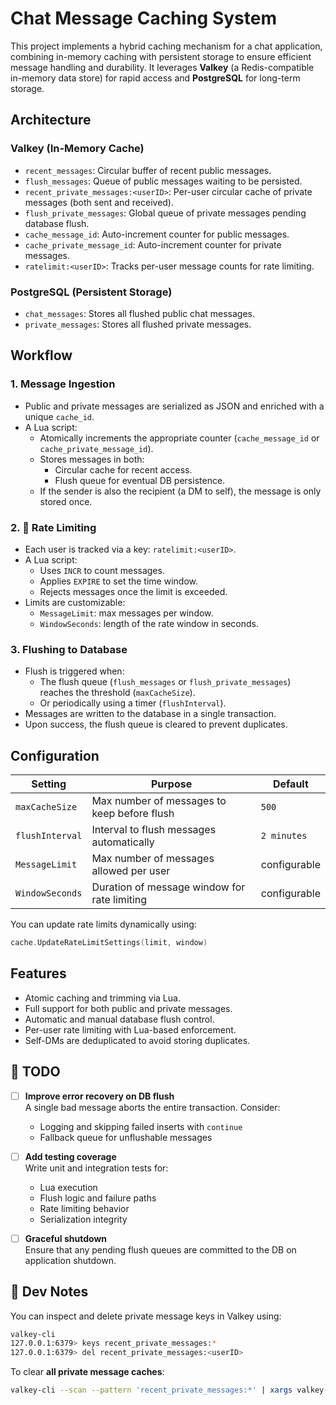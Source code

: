 # Chat Message Caching System

This project implements a hybrid caching mechanism for a chat application, combining in-memory caching with persistent storage to ensure efficient message handling and durability. It leverages **Valkey** (a Redis-compatible in-memory data store) for rapid access and **PostgreSQL** for long-term storage.


## Architecture

### Valkey (In-Memory Cache)

- `recent_messages`: Circular buffer of recent public messages.
- `flush_messages`: Queue of public messages waiting to be persisted.
- `recent_private_messages:<userID>`: Per-user circular cache of private messages (both sent and received).
- `flush_private_messages`: Global queue of private messages pending database flush.
- `cache_message_id`: Auto-increment counter for public messages.
- `cache_private_message_id`: Auto-increment counter for private messages.
- `ratelimit:<userID>`: Tracks per-user message counts for rate limiting.


### PostgreSQL (Persistent Storage)

- `chat_messages`: Stores all flushed public chat messages.
- `private_messages`: Stores all flushed private messages.


## Workflow

### 1. Message Ingestion

- Public and private messages are serialized as JSON and enriched with a unique `cache_id`.
- A Lua script:
  - Atomically increments the appropriate counter (`cache_message_id` or `cache_private_message_id`).
  - Stores messages in both:
    - Circular cache for recent access.
    - Flush queue for eventual DB persistence.
  - If the sender is also the recipient (a DM to self), the message is only stored once.


### 2. 🚦 Rate Limiting

- Each user is tracked via a key: `ratelimit:<userID>`.
- A Lua script:
  - Uses `INCR` to count messages.
  - Applies `EXPIRE` to set the time window.
  - Rejects messages once the limit is exceeded.
- Limits are customizable:
  - `MessageLimit`: max messages per window.
  - `WindowSeconds`: length of the rate window in seconds.


### 3. Flushing to Database

- Flush is triggered when:
  - The flush queue (`flush_messages` or `flush_private_messages`) reaches the threshold (`maxCacheSize`).
  - Or periodically using a timer (`flushInterval`).
- Messages are written to the database in a single transaction.
- Upon success, the flush queue is cleared to prevent duplicates.


## Configuration

| Setting           | Purpose                                         | Default        |
|------------------|--------------------------------------------------|----------------|
| `maxCacheSize`   | Max number of messages to keep before flush     | `500`          |
| `flushInterval`  | Interval to flush messages automatically        | `2 minutes`    |
| `MessageLimit`   | Max number of messages allowed per user         | configurable   |
| `WindowSeconds`  | Duration of message window for rate limiting    | configurable   |

You can update rate limits dynamically using:

```go
cache.UpdateRateLimitSettings(limit, window)
```


## Features

- Atomic caching and trimming via Lua.
- Full support for both public and private messages.
- Automatic and manual database flush control.
- Per-user rate limiting with Lua-based enforcement.
- Self-DMs are deduplicated to avoid storing duplicates.


## 📝 TODO

- [ ] **Improve error recovery on DB flush**  
  A single bad message aborts the entire transaction. Consider:
  - Logging and skipping failed inserts with `continue`
  - Fallback queue for unflushable messages

- [ ] **Add testing coverage**  
  Write unit and integration tests for:
  - Lua execution
  - Flush logic and failure paths
  - Rate limiting behavior
  - Serialization integrity

- [ ] **Graceful shutdown**  
  Ensure that any pending flush queues are committed to the DB on application shutdown.


## 🧪 Dev Notes

You can inspect and delete private message keys in Valkey using:

```bash
valkey-cli
127.0.0.1:6379> keys recent_private_messages:*
127.0.0.1:6379> del recent_private_messages:<userID>
```

To clear **all private message caches**:

```bash
valkey-cli --scan --pattern 'recent_private_messages:*' | xargs valkey-cli del
```

